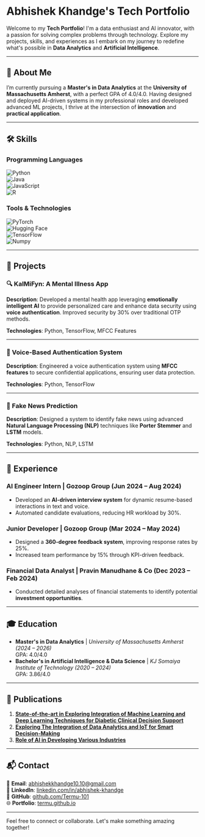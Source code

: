 # Abhishek Khandge's Tech Portfolio  

Welcome to my **Tech Portfolio**! I'm a data enthusiast and AI innovator, with a passion for solving complex problems through technology. Explore my projects, skills, and experiences as I embark on my journey to redefine what's possible in **Data Analytics** and **Artificial Intelligence**.  

---

## 🌟 About Me  

I’m currently pursuing a **Master's in Data Analytics** at the **University of Massachusetts Amherst**, with a perfect GPA of 4.0/4.0. Having designed and deployed AI-driven systems in my professional roles and developed advanced ML projects, I thrive at the intersection of **innovation** and **practical application**.  

---

## 🛠️ Skills  

### Programming Languages  
![Python](https://img.shields.io/badge/-Python-3776AB?style=flat&logo=python&logoColor=white)  
![Java](https://img.shields.io/badge/-Java-007396?style=flat&logo=java&logoColor=white)  
![JavaScript](https://img.shields.io/badge/-JavaScript-F7DF1E?style=flat&logo=javascript&logoColor=black)  
![R](https://img.shields.io/badge/-R-276DC3?style=flat&logo=r&logoColor=white)  

### Tools & Technologies  
![PyTorch](https://img.shields.io/badge/-PyTorch-EE4C2C?style=flat&logo=pytorch&logoColor=white)  
![Hugging Face](https://img.shields.io/badge/-HuggingFace-FEAA2D?style=flat&logo=huggingface&logoColor=black)  
![TensorFlow](https://img.shields.io/badge/-TensorFlow-FF6F00?style=flat&logo=tensorflow&logoColor=white)  
![Numpy](https://img.shields.io/badge/-NumPy-013243?style=flat&logo=numpy&logoColor=white)  

---

## 📂 Projects  

### 🔍 KalMiFyn: A Mental Illness App  
**Description**: Developed a mental health app leveraging **emotionally intelligent AI** to provide personalized care and enhance data security using **voice authentication**. Improved security by 30% over traditional OTP methods.  

**Technologies**: Python, TensorFlow, MFCC Features  

---

### 🔐 Voice-Based Authentication System  
**Description**: Engineered a voice authentication system using **MFCC features** to secure confidential applications, ensuring user data protection.  

**Technologies**: Python, TensorFlow  

---

### 📰 Fake News Prediction  
**Description**: Designed a system to identify fake news using advanced **Natural Language Processing (NLP)** techniques like **Porter Stemmer** and **LSTM** models.  

**Technologies**: Python, NLP, LSTM  

---

## 💼 Experience  

### **AI Engineer Intern** | Gozoop Group (Jun 2024 – Aug 2024)  
- Developed an **AI-driven interview system** for dynamic resume-based interactions in text and voice.  
- Automated candidate evaluations, reducing HR workload by 30%.  

### **Junior Developer** | Gozoop Group (Mar 2024 – May 2024)  
- Designed a **360-degree feedback system**, improving response rates by 25%.  
- Increased team performance by 15% through KPI-driven feedback.  

### **Financial Data Analyst** | Pravin Manudhane & Co (Dec 2023 – Feb 2024)  
- Conducted detailed analyses of financial statements to identify potential **investment opportunities**.  

---

## 🎓 Education  

- **Master's in Data Analytics** | *University of Massachusetts Amherst (2024 – 2026)*  
  GPA: 4.0/4.0  
- **Bachelor's in Artificial Intelligence & Data Science** | *KJ Somaiya Institute of Technology (2020 – 2024)*  
  GPA: 3.86/4.0  

---

## 📜 Publications  

1. [**State-of-the-art in Exploring Integration of Machine Learning and Deep Learning Techniques for Diabetic Clinical Decision Support**](https://ieeexplore.ieee.org/document/10454941)  
2. [**Exploring The Integration of Data Analytics and IoT for Smart Decision-Making**](https://ieeexplore.ieee.org/document/10454934)  
3. [**Role of AI in Developing Various Industries**](https://www.jetir.org/view?paper=JETIR2402064)  

---

## 📬 Contact  

📧 **Email**: [abhishekkhandge10.10@gmail.com](mailto:abhishekkhandge10.10@gmail.com)  
🔗 **LinkedIn**: [linkedin.com/in/abhishek-khandge](https://linkedin.com/in/abhishek-khandge)  
💼 **GitHub**: [github.com/Termu-101](https://github.com/Termu-101)  
🌐 **Portfolio**: [termu.github.io](https://termu.github.io)  

---

Feel free to connect or collaborate. Let's make something amazing together!
